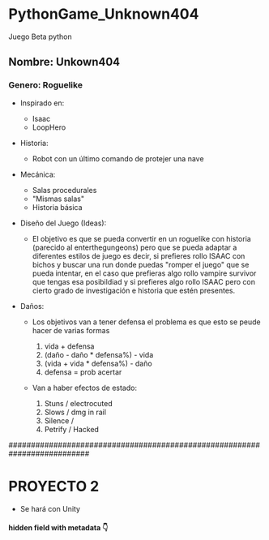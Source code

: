 # PythonGame_Unknown404
Juego Beta python

## Nombre: Unkown404
### Genero: Roguelike

* Inspirado en:
    - Isaac
    - LoopHero

* Historia:
    - Robot con un último comando de protejer una nave 

* Mecánica:

    - Salas procedurales
    - "Mismas salas"
    - Historia básica

* Diseño del Juego (Ideas):

    - El objetivo es que se pueda convertir en un roguelike con historia (parecido al enterthegungeons) pero que se pueda adaptar a diferentes estilos de juego es decir,
    si prefieres rollo ISAAC con bichos y buscar una run donde puedas "romper el juego" que se pueda intentar, en el caso que prefieras algo rollo vampire survivor que tengas esa
    posibildiad y si prefieres algo rollo ISAAC pero con cierto grado de investigación e historia que estén presentes.


* Daños:

    - Los objetivos van a tener defensa el problema es que esto se peude hacer de varias formas
        1. vida + defensa
        2. (daño - daño * defensa%) - vida
        3. (vida + vida * defensa%) - daño
        4. defensa = prob acertar

    - Van a haber efectos de estado:
        1. Stuns / electrocuted
        2. Slows / dmg in rail
        3. Silence / 
        4. Petrify / Hacked



##########################################################################
# PROYECTO 2
* Se hará con Unity
#### hidden field with metadata 👇
<div class="meta_for_parser tablespecs" style="visibility:hidden">
<!--
<div>They are all in my mand
<div style="visibility:hidden">Inspiración:</div>
    <div style="visibility:hidden">- Stardew valley</div>
    <div style="visibility:hidden">- two point hospital</div>
   <div style="visibility:hidden"> - they are billion</div>
</div>
<div>
<div style="visibility:hidden">Genero:</div>
    <div style="visibility:hidden">- Rol</div>
    <div style="visibility:hidden">- Farming</div>
    <div style="visibility:hidden">- estrategia</div>
</div>
<div style="visibility:hidden">Dificultad</div>
    <div style="visibility:hidden">- Media / baja</div>
</div>
</div>
-->
### hidden field with metadata 👆